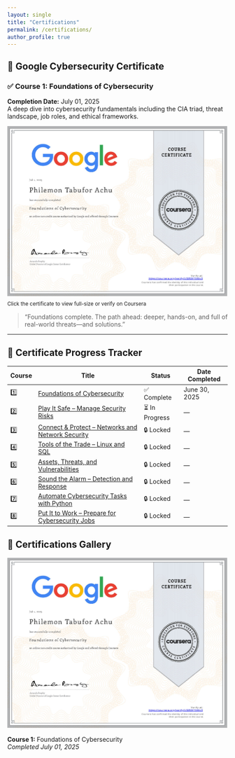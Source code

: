 ```yaml
---
layout: single
title: "Certifications"
permalink: /certifications/
author_profile: true
---
```


## 📜 Google Cybersecurity Certificate

### ✅ Course 1: Foundations of Cybersecurity  
**Completion Date:** July 01, 2025  
A deep dive into cybersecurity fundamentals including the CIA triad, threat landscape, job roles, and ethical frameworks.

[![Course 1 Certificate](/assets/images/google-cybersecurity-course1.jpg)](https://coursera.org/share/4d6de53c72bb0780d1be7844cb9cc2ef)
<sub>Click the certificate to view full-size or verify on Coursera</sub>

> “Foundations complete. The path ahead: deeper, hands-on, and full of real-world threats—and solutions.”

---

## 🧭 Certificate Progress Tracker

| Course | Title                                                                 | Status         | Date Completed |
|--------|------------------------------------------------------------------------|----------------|----------------|
| 1️⃣     | [Foundations of Cybersecurity](https://quiztudy.com/coursera-google-courses/google-cybersecurity/#course-1-foundations-of-cybersecurity) | ✅ Complete     | June 30, 2025  |
| 2️⃣     | [Play It Safe – Manage Security Risks](https://quiztudy.com/coursera-google-courses/google-cybersecurity/#course-2-play-it-safe-manage-security-risks) | ⏳ In Progress  | —              |
| 3️⃣     | [Connect & Protect – Networks and Network Security](https://quiztudy.com/coursera-google-courses/google-cybersecurity/#course-3-connect-protect-networks-and-network-security) | 🔒 Locked       | —              |
| 4️⃣     | [Tools of the Trade – Linux and SQL](https://quiztudy.com/coursera-google-courses/google-cybersecurity/#course-4-tools-of-the-trade-linux-and-sql) | 🔒 Locked       | —              |
| 5️⃣     | [Assets, Threats, and Vulnerabilities](https://quiztudy.com/coursera-google-courses/google-cybersecurity/#course-5-assets-threats-and-vulnerabilities) | 🔒 Locked       | —              |
| 6️⃣     | [Sound the Alarm – Detection and Response](https://quiztudy.com/coursera-google-courses/google-cybersecurity/#course-6-sound-the-alarm-detection-and-response) | 🔒 Locked       | —              |
| 7️⃣     | [Automate Cybersecurity Tasks with Python](https://quiztudy.com/coursera-google-courses/google-cybersecurity/#course-7-automate-cybersecurity-tasks-with-python) | 🔒 Locked       | —              |
| 8️⃣     | [Put It to Work – Prepare for Cybersecurity Jobs](https://quiztudy.com/coursera-google-courses/google-cybersecurity/#course-8-put-it-to-work-prepare-for-cybersecurity-jobs) | 🔒 Locked       | —              |




## 🧾 Certifications Gallery

<div class="cert-grid">

  <div class="cert-card">
    <a href="https://coursera.org/share/4d6de53c72bb0780d1be7844cb9cc2ef" target="_blank">
      <img src="/assets/images/google-cybersecurity-course1.jpg" alt="Foundations of Cybersecurity Certificate">
    </a>
    <p><strong>Course 1:</strong> Foundations of Cybersecurity<br><em>Completed July 01, 2025</em></p>
  </div>

  <!-- Add future cert cards here as you go -->

</div>